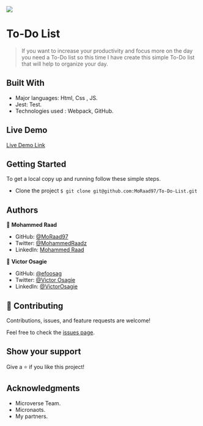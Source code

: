 ![](https://img.shields.io/badge/Microverse-blueviolet)

# To-Do List

> If you want to increase your productivity and focus more on the day you need a To-Do list so this time I have create this simple To-Do list that will help to organize your day.


## Built With

- Major languages: Html, Css , JS.
- Jest: Test.
- Technologies used : Webpack, GitHub.

## Live Demo

[Live Demo Link](https://moraad97.github.io/To-Do-List)

## Getting Started

To get a local copy up and running follow these simple steps.

- Clone the project `$ git clone git@github.com:MoRaad97/To-Do-List.git`

## Authors

👤 **Mohammed Raad**

- GitHub: [@MoRaad97](https://github.com/MoRaad97)
- Twitter: [@MohammedRaadz](https://twitter.com/MohammedRaadz)
- LinkedIn: [Mohammed Raad](linkedin.com/in/mohammed-raad-600176210)

👤 **Victor Osagie**

- GitHub: [@efoosag](https://github.com/efoosag)
- Twitter: [@Victor Osagie](https://www.twitter.com/Victorosagie08)
- LinkedIn: [@VictorOsagie](https://www.linkedin.com/in/efoosag/)

## 🤝 Contributing

Contributions, issues, and feature requests are welcome!

Feel free to check the [issues page](../../issues/).

## Show your support

Give a ⭐️ if you like this project!

## Acknowledgments

- Microverse Team.
- Micronaots.
- My partners.

